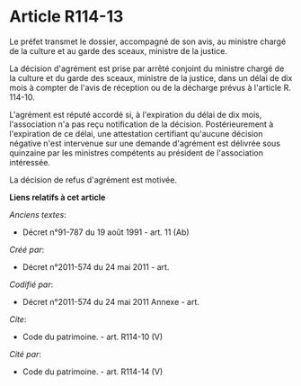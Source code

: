 # Article R114-13

Le préfet transmet le dossier, accompagné de son avis, au ministre chargé de la culture et au garde des sceaux, ministre de
la justice.

La décision d'agrément est prise par arrêté conjoint du ministre chargé de la culture et du garde des sceaux, ministre de la
justice, dans un délai de dix mois à compter de l'avis de réception ou de la décharge prévus à l'article R. 114-10.

L'agrément est réputé accordé si, à l'expiration du délai de dix mois, l'association n'a pas reçu notification de la
décision. Postérieurement à l'expiration de ce délai, une attestation certifiant qu'aucune décision négative n'est intervenue
sur une demande d'agrément est délivrée sous quinzaine par les ministres compétents au président de l'association intéressée.

La décision de refus d'agrément est motivée.

**Liens relatifs à cet article**

_Anciens textes_:

  - Décret n°91-787 du 19 août 1991 - art. 11 (Ab)

_Créé par_:

  - Décret n°2011-574 du 24 mai 2011  - art.

_Codifié par_:

  - Décret n°2011-574 du 24 mai 2011 Annexe - art.

_Cite_:

  - Code du patrimoine. - art. R114-10 (V)

_Cité par_:

  - Code du patrimoine. - art. R114-14 (V)
